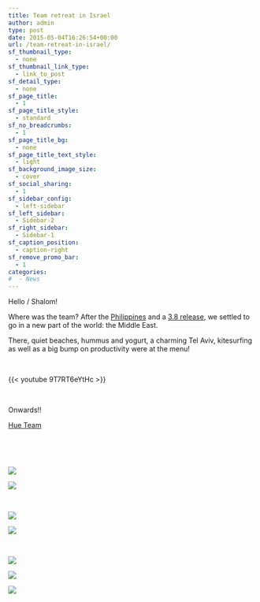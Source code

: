 ```yaml
---
title: Team retreat in Israel
author: admin
type: post
date: 2015-05-04T16:26:54+00:00
url: /team-retreat-in-israel/
sf_thumbnail_type:
  - none
sf_thumbnail_link_type:
  - link_to_post
sf_detail_type:
  - none
sf_page_title:
  - 1
sf_page_title_style:
  - standard
sf_no_breadcrumbs:
  - 1
sf_page_title_bg:
  - none
sf_page_title_text_style:
  - light
sf_background_image_size:
  - cover
sf_social_sharing:
  - 1
sf_sidebar_config:
  - left-sidebar
sf_left_sidebar:
  - Sidebar-2
sf_right_sidebar:
  - Sidebar-1
sf_caption_position:
  - caption-right
sf_remove_promo_bar:
  - 1
categories:
#  - News
---
```


Hello / Shalom!

Where was the team? After the [Philippines][1] and a [3.8 release][2], we settled to go in a new part of the world: the Middle East.

There, quiet beaches, hummus and yogurt, a charming Tel Aviv, kitesurfing as well as a big bump on productivity were at the menu!

&nbsp;

{{< youtube 9T7RT6eYtHc >}}

&nbsp;

Onwards!!

[Hue Team][3]

&nbsp;

&nbsp;

[<img src="https://cdn.gethue.com/uploads/2015/05/IMG_2179-1024x647.jpg"  />][4]

[<img src="https://cdn.gethue.com/uploads/2015/05/2015-04-24-21.07.46-1024x768.jpg"  />][5]

&nbsp;

[<img src="https://cdn.gethue.com/uploads/2015/05/2015-04-20-23.19.57-1024x614.jpg"  />][6]

[<img src="https://cdn.gethue.com/uploads/2015/05/IMG_2081-1024x768.jpg"  />][7]

&nbsp;

<img src="https://cdn.gethue.com/uploads/2015/05/2015-04-25-16.20.31-1024x768.jpg"  />

[<img src="https://cdn.gethue.com/uploads/2015/05/2015-04-24-19.37.59-1024x768.jpg"  />][8]

[<img src="https://cdn.gethue.com/uploads/2015/05/IMG_2182-1024x768.jpg"  />][9]

&nbsp;

[1]: https://gethue.com/team-retreat-in-the-phillipines/
[2]: https://gethue.com/hue-3-8-with-an-oozie-editor-revamp-better-performances-improved-spark-ui-is-out/
[3]: https://twitter.com/gethue
[4]: https://cdn.gethue.com/uploads/2015/05/2015-04-25-16.20.31.jpg
[5]: https://cdn.gethue.com/uploads/2015/05/2015-04-24-21.07.46.jpg
[6]: https://cdn.gethue.com/uploads/2015/05/2015-04-20-23.19.57.jpg
[7]: https://cdn.gethue.com/uploads/2015/05/IMG_2081.jpg
[8]: https://cdn.gethue.com/uploads/2015/05/2015-04-24-19.37.59.jpg
[9]: https://cdn.gethue.com/uploads/2015/05/IMG_2182.jpg
